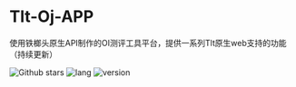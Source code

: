 # Tlt-Oj-APP
使用铁榔头原生API制作的OI测评工具平台，提供一系列Tlt原生web支持的功能（持续更新）

![Github stars](https://img.shields.io/github/stars/DevOpen-Club/Tlt-Oj-APP.svg)
![lang](https://img.shields.io/badge/语言-Python-green)
![version](https://img.shields.io/badge/发行版本-0.1+0-orange)
